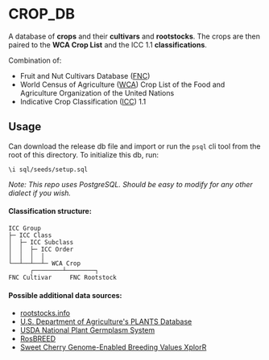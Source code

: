 # CROP_DB

A database of **crops** and their **cultivars** and **rootstocks**. The crops are then paired to the **WCA Crop List**
and the ICC 1.1 **classifications**.

Combination of:

- Fruit and Nut Cultivars Database ([FNC][FNC])
- World Census of Agriculture ([WCA][WCA]) Crop List of the Food and Agriculture Organization of the United Nations
- Indicative Crop Classification ([ICC][ICC]) 1.1

## Usage

Can download the release db file and import or run the `psql` cli tool from the root of this directory. To initialize
this db, run:

```
\i sql/seeds/setup.sql
```

_Note: This repo uses PostgreSQL. Should be easy to modify for any other dialect if you wish._

#### Classification structure:

```
ICC Group
├─ ICC Class
│  ├─ ICC Subclass
│  │  ├─ ICC Order
│  │  │  │
└──┴──┴──┴─ WCA Crop
      ┌────────┴────────┐
FNC Cultivar     FNC Rootstock
```

#### Possible additional data sources:

- [rootstocks.info](https://www.rootstocks.info/rootstocks)
- [U.S. Department of Agriculture's PLANTS Database](https://plants.usda.gov/downloads)
- [USDA National Plant Germplasm System](https://npgsweb.ars-grin.gov/gringlobal/search)
- [RosBREED](https://www.rosbreed.org/breeding/cherry)
- [Sweet Cherry Genome-Enabled Breeding Values XplorR](https://jpiaskowski.shinyapps.io/cherry_gebv_xplorr/)

<!-- Links -->

[FNC]: https://www.fruitandnutlist.org/data/ajax-response
[WCA]: https://www.fao.org/statistics/caliper/classifications/wca
[ICC]: https://www.fao.org/statistics/caliper/classifications/icc
